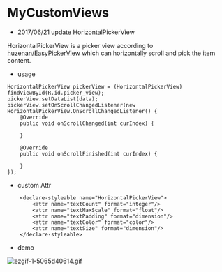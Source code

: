 # MyCustomViews

* 2017/06/21 update HorizontalPickerView

HorizontalPickerView is a picker view according to [huzenan/EasyPickerView](https://github.com/huzenan/EasyPickerView) which can horizontally scroll and pick the item content.

* usage

```
HorizontalPickerView pickerView = (HorizontalPickerView) findViewById(R.id.picker_view);
pickerView.setDataList(data);
pickerView.setOnScrollChangedListener(new HorizontalPickerView.OnScrollChangedListener() {
    @Override
    public void onScrollChanged(int curIndex) {

    }

    @Override
    public void onScrollFinished(int curIndex) {

    }
});
```

* custom Attr
```
    <declare-styleable name="HorizontalPickerView">
        <attr name="textCount" format="integer"/>
        <attr name="textMaxScale" format="float"/>
        <attr name="textPadding" format="dimension"/>
        <attr name="textColor" format="color"/>
        <attr name="textSize" format="dimension"/>
    </declare-styleable>
```

* demo

![ezgif-1-5065d40614.gif](http://upload-images.jianshu.io/upload_images/2555073-a2289dff24f3344d.gif?imageMogr2/auto-orient/strip)
